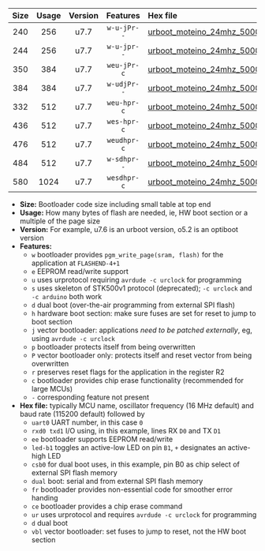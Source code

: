 |Size|Usage|Version|Features|Hex file|
|:-:|:-:|:-:|:-:|:--|
|240|256|u7.7|`w-u-jPr--`|[urboot_moteino_24mhz_500000bps_uart0_rxd0_txd1_led+b1_ur_vbl.hex](https://raw.githubusercontent.com/stefanrueger/urboot.hex/main/boards/moteino/fcpu_24mhz/500000_bps/urboot_moteino_24mhz_500000bps_uart0_rxd0_txd1_led+b1_ur_vbl.hex)|
|244|256|u7.7|`w-u-jpr--`|[urboot_moteino_24mhz_500000bps_uart0_rxd0_txd1_led+b1_fr_ur_vbl.hex](https://raw.githubusercontent.com/stefanrueger/urboot.hex/main/boards/moteino/fcpu_24mhz/500000_bps/urboot_moteino_24mhz_500000bps_uart0_rxd0_txd1_led+b1_fr_ur_vbl.hex)|
|350|384|u7.7|`weu-jPr-c`|[urboot_moteino_24mhz_500000bps_uart0_rxd0_txd1_ee_led+b1_fr_ce_ur_vbl.hex](https://raw.githubusercontent.com/stefanrueger/urboot.hex/main/boards/moteino/fcpu_24mhz/500000_bps/urboot_moteino_24mhz_500000bps_uart0_rxd0_txd1_ee_led+b1_fr_ce_ur_vbl.hex)|
|384|384|u7.7|`w-udjPr--`|[urboot_moteino_24mhz_500000bps_uart0_rxd0_txd1_led+b1_csb0_dual_ur_vbl.hex](https://raw.githubusercontent.com/stefanrueger/urboot.hex/main/boards/moteino/fcpu_24mhz/500000_bps/urboot_moteino_24mhz_500000bps_uart0_rxd0_txd1_led+b1_csb0_dual_ur_vbl.hex)|
|332|512|u7.7|`weu-hpr-c`|[urboot_moteino_24mhz_500000bps_uart0_rxd0_txd1_ee_led+b1_fr_ce_ur.hex](https://raw.githubusercontent.com/stefanrueger/urboot.hex/main/boards/moteino/fcpu_24mhz/500000_bps/urboot_moteino_24mhz_500000bps_uart0_rxd0_txd1_ee_led+b1_fr_ce_ur.hex)|
|436|512|u7.7|`wes-hpr-c`|[urboot_moteino_24mhz_500000bps_uart0_rxd0_txd1_ee_led+b1_fr_ce.hex](https://raw.githubusercontent.com/stefanrueger/urboot.hex/main/boards/moteino/fcpu_24mhz/500000_bps/urboot_moteino_24mhz_500000bps_uart0_rxd0_txd1_ee_led+b1_fr_ce.hex)|
|476|512|u7.7|`weudhpr-c`|[urboot_moteino_24mhz_500000bps_uart0_rxd0_txd1_ee_led+b1_csb0_dual_fr_ce_ur.hex](https://raw.githubusercontent.com/stefanrueger/urboot.hex/main/boards/moteino/fcpu_24mhz/500000_bps/urboot_moteino_24mhz_500000bps_uart0_rxd0_txd1_ee_led+b1_csb0_dual_fr_ce_ur.hex)|
|484|512|u7.7|`w-sdhpr--`|[urboot_moteino_24mhz_500000bps_uart0_rxd0_txd1_led+b1_csb0_dual_fr.hex](https://raw.githubusercontent.com/stefanrueger/urboot.hex/main/boards/moteino/fcpu_24mhz/500000_bps/urboot_moteino_24mhz_500000bps_uart0_rxd0_txd1_led+b1_csb0_dual_fr.hex)|
|580|1024|u7.7|`wesdhpr-c`|[urboot_moteino_24mhz_500000bps_uart0_rxd0_txd1_ee_led+b1_csb0_dual_fr_ce.hex](https://raw.githubusercontent.com/stefanrueger/urboot.hex/main/boards/moteino/fcpu_24mhz/500000_bps/urboot_moteino_24mhz_500000bps_uart0_rxd0_txd1_ee_led+b1_csb0_dual_fr_ce.hex)|

- **Size:** Bootloader code size including small table at top end
- **Usage:** How many bytes of flash are needed, ie, HW boot section or a multiple of the page size
- **Version:** For example, u7.6 is an urboot version, o5.2 is an optiboot version
- **Features:**
  + `w` bootloader provides `pgm_write_page(sram, flash)` for the application at `FLASHEND-4+1`
  + `e` EEPROM read/write support
  + `u` uses urprotocol requiring `avrdude -c urclock` for programming
  + `s` uses skeleton of STK500v1 protocol (deprecated); `-c urclock` and `-c arduino` both work
  + `d` dual boot (over-the-air programming from external SPI flash)
  + `h` hardware boot section: make sure fuses are set for reset to jump to boot section
  + `j` vector bootloader: applications *need to be patched externally*, eg, using `avrdude -c urclock`
  + `p` bootloader protects itself from being overwritten
  + `P` vector bootloader only: protects itself and reset vector from being overwritten
  + `r` preserves reset flags for the application in the register R2
  + `c` bootloader provides chip erase functionality (recommended for large MCUs)
  + `-` corresponding feature not present
- **Hex file:** typically MCU name, oscillator frequency (16 MHz default) and baud rate (115200 default) followed by
  + `uart0` UART number, in this case `0`
  + `rxd0 txd1` I/O using, in this example, lines RX `D0` and TX `D1`
  + `ee` bootloader supports EEPROM read/write
  + `led-b1` toggles an active-low LED on pin `B1`, `+` designates an active-high LED
  + `csb0` for dual boot uses, in this example, pin B0 as chip select of external SPI flash memory
  + `dual` boot: serial and from external SPI flash memory
  + `fr` bootloader provides non-essential code for smoother error handing
  + `ce` bootloader provides a chip erase command
  + `ur` uses urprotocol and requires `avrdude -c urclock` for programming
  + `d` dual boot
  + `vbl` vector bootloader: set fuses to jump to reset, not the HW boot section
